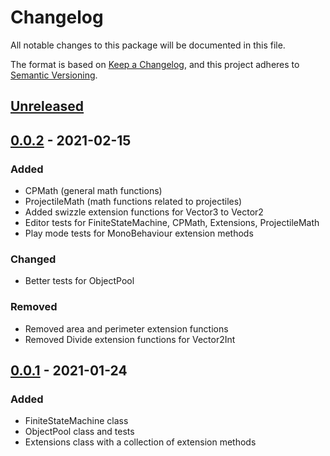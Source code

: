 # Changelog
All notable changes to this package will be documented in this file.

The format is based on [Keep a Changelog](https://keepachangelog.com/en/1.0.0/),
and this project adheres to [Semantic Versioning](https://semver.org/spec/v2.0.0.html).

## [Unreleased]

## [0.0.2] - 2021-02-15
### Added
- CPMath (general math functions)
- ProjectileMath (math functions related to projectiles)
- Added swizzle extension functions for Vector3 to Vector2
- Editor tests for FiniteStateMachine, CPMath, Extensions, ProjectileMath
- Play mode tests for MonoBehaviour extension methods

### Changed
- Better tests for ObjectPool

### Removed
- Removed area and perimeter extension functions
- Removed Divide extension functions for Vector2Int

## [0.0.1] - 2021-01-24
### Added
- FiniteStateMachine class
- ObjectPool class and tests
- Extensions class with a collection of extension methods

[Unreleased]: https://github.com/CheesePie13/UnityPackages/compare/utils-v0.0.2...HEAD
[0.0.2]: https://github.com/CheesePie13/UnityPackages/compare/utils-v0.0.1...utils-v0.0.2
[0.0.1]: https://github.com/CheesePie13/UnityPackages/releases/tag/utils-v0.0.1
